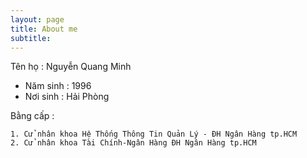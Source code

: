 ```yaml
---
layout: page
title: About me
subtitle: 
---
```


Tên họ : Nguyễn Quang Minh

- Năm sinh : 1996  
- Nơi sinh : Hải Phòng

Bằng cấp : 

    1. Cử nhân khoa Hệ Thống Thông Tin Quản Lý - ĐH Ngân Hàng tp.HCM
    2. Cử nhân khoa Tài Chính-Ngân Hàng ĐH Ngân Hàng tp.HCM
